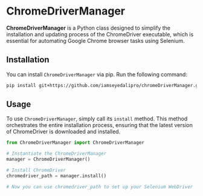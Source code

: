 

# ChromeDriverManager

**ChromeDriverManager** is a Python class designed to simplify the installation and updating process of the ChromeDriver executable, which is essential for automating Google Chrome browser tasks using Selenium.

## Installation

You can install `ChromeDriverManager` via pip. Run the following command:

```bash
pip install git+https://github.com/iamseyedalipro/chromeDriverManager.git
```

## Usage

To use `ChromeDriverManager`, simply call its `install` method. This method orchestrates the entire installation process, ensuring that the latest version of ChromeDriver is downloaded and installed.

```python
from ChromeDriverManager import ChromeDriverManager

# Instantiate the ChromeDriverManager
manager = ChromeDriverManager()

# Install ChromeDriver
chromedriver_path = manager.install()

# Now you can use chromedriver_path to set up your Selenium WebDriver
```

